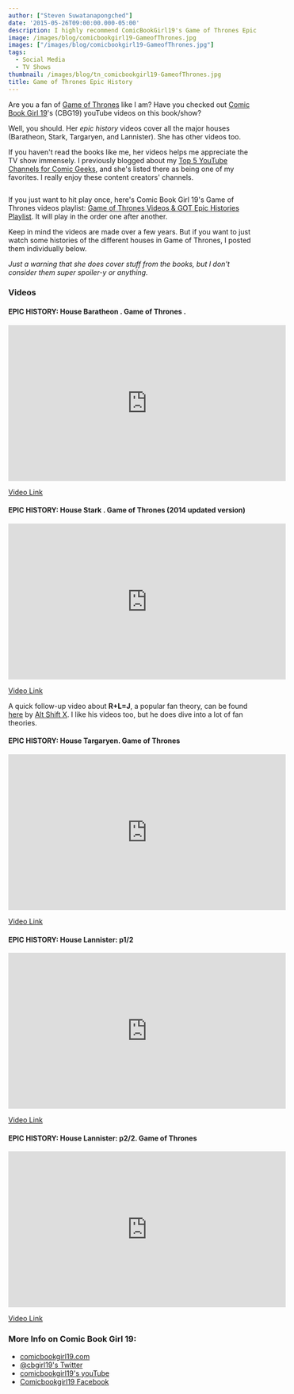 ```yaml
---
author: ["Steven Suwatanapongched"]
date: '2015-05-26T09:00:00.000-05:00'
description: I highly recommend ComicBookGirl19's Game of Thrones Epic History.
image: /images/blog/comicbookgirl19-GameofThrones.jpg
images: ["/images/blog/comicbookgirl19-GameofThrones.jpg"]
tags:
  - Social Media
  - TV Shows
thumbnail: /images/blog/tn_comicbookgirl19-GameofThrones.jpg
title: Game of Thrones Epic History
---
```



Are you a fan of [Game of Thrones](http://www.imdb.com/title/tt0944947/) like I am? Have you checked out [Comic Book Girl 19](https://www.youtube.com/user/comicbookgirl19)'s (CBG19) youTube videos on this book/show?

Well, you should. Her <i>epic history</i> videos cover all the major houses (Baratheon, Stark, Targaryen, and Lannister). She has other videos too.

If you haven't read the books like me, her videos helps me appreciate the TV show immensely. I previously blogged about my [Top 5 YouTube Channels for Comic Geeks](/2015/05/top-5-youtube-channels-for-comic-geeks), and she's listed there as being one of my favorites. I really enjoy these content creators' channels.

<img   src="/images/blog/comicbookgirl19-GameofThrones.jpg" alt="" alt="Comic Book Girl 19's Game of Thrones Epic History" />

If you just want to hit play once, here's Comic Book Girl 19's Game of Thrones videos playlist: [Game of Thrones Videos &amp; GOT Epic Histories Playlist](https://www.youtube.com/playlist?list=PLHZDkFt4F9fNO6XB4L1mi4v-vs96zy53g). It will play in the order one after another.

Keep in mind the videos are made over a few years. But if you want to just watch some histories of the different houses in Game of Thrones, I posted them individually below.

<i>Just a warning that she does cover stuff from the books, but I don't consider them super spoiler-y or anything.</i>

### Videos

#### EPIC HISTORY: House Baratheon . Game of Thrones .

<div class="video-container"><iframe width="560" height="315" src="https://www.youtube.com/embed/AcnSNlanjL4?list=PLHZDkFt4F9fNO6XB4L1mi4v-vs96zy53g" frameborder="0" allowfullscreen></iframe></div>

[Video Link](https://www.youtube.com/watch?v=AcnSNlanjL4)

#### EPIC HISTORY: House Stark . Game of Thrones (2014 updated version)

<div class="video-container"><iframe width="560" height="315" src="https://www.youtube.com/embed/fIIzuqIRB2g?list=PLHZDkFt4F9fNO6XB4L1mi4v-vs96zy53g" frameborder="0" allowfullscreen></iframe></div>

[Video Link](https://www.youtube.com/watch?v=fIIzuqIRB2g)

A quick follow-up video about <b>R+L=J</b>, a popular fan theory, can be found [here](https://www.youtube.com/watch?v=kHqzFwodZqQ) by [Alt Shift X](https://www.youtube.com/channel/UCveZqqGewoyPiacooywP5Ig). I like his videos too, but he does dive into a lot of fan theories.

#### EPIC HISTORY: House Targaryen. Game of Thrones

<div class="video-container"><iframe width="560" height="315" src="https://www.youtube.com/embed/mnfYj-cHM5c?list=PLHZDkFt4F9fNO6XB4L1mi4v-vs96zy53g" frameborder="0" allowfullscreen></iframe></div>

[Video Link](https://www.youtube.com/watch?v=mnfYj-cHM5c)

#### EPIC HISTORY: House Lannister: p1/2

<div class="video-container"><iframe width="560" height="315" src="https://www.youtube.com/embed/v9q4Ht-W164?list=PLHZDkFt4F9fNO6XB4L1mi4v-vs96zy53g" frameborder="0" allowfullscreen></iframe></div>

[Video Link](https://www.youtube.com/watch?v=v9q4Ht-W164)

#### EPIC HISTORY: House Lannister: p2/2. Game of Thrones

<div class="video-container"><iframe width="560" height="315" src="https://www.youtube.com/embed/OLXmhA0jVOI?list=PLHZDkFt4F9fNO6XB4L1mi4v-vs96zy53g" frameborder="0" allowfullscreen></iframe></div>

[Video Link](https://www.youtube.com/watch?v=OLXmhA0jVOI)

### More Info on Comic Book Girl 19:

* [comicbookgirl19.com](http://www.comicbookgirl19.com/)
* [@cbgirl19's Twitter](https://twitter.com/cbgirl19)
* [comicbookgirl19's youTube](https://www.youtube.com/user/comicbookgirl19)
* [Comicbookgirl19 Facebook](https://www.facebook.com/Comicbookgirl19)
